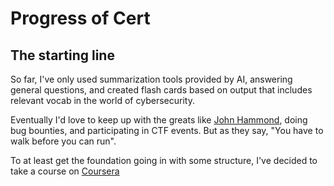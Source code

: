 # Progress of Cert

## The starting line

So far, I've only used summarization tools provided by AI, answering general questions, and created flash cards based on output that includes relevant vocab in the world of cybersecurity. 

Eventually I'd love to keep up with the greats like [John Hammond](https://www.youtube.com/@_JohnHammond), doing bug bounties, and participating in CTF events. But as they say, "You have to walk before you can run". 

To at least get the foundation going in with some structure, I've decided to take a course on [Coursera](https://www.coursera.org/learn/comptia-security-701)